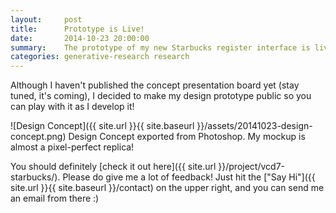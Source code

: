 ```yaml
---
layout:     post
title:      Prototype is Live!
date:       2014-10-23 20:00:00
summary:    The prototype of my new Starbucks register interface is live. Check it out!
categories: generative-research research
---
```


Although I haven't published the concept presentation board yet (stay tuned, it's coming), I decided to make my design prototype public so you can play with it as I develop it!

![Design Concept]({{ site.url }}{{ site.baseurl }}/assets/20141023-design-concept.png)
<span class="small mid-gray">Design Concept exported from Photoshop. My mockup is almost a pixel-perfect replica!</span>

You should definitely [check it out here]({{ site.url }}/project/vcd7-starbucks/). Please do give me a lot of feedback! Just hit the ["Say Hi"]({{ site.url }}{{ site.baseurl }}/contact) on the upper right, and you can send me an email from there :)
